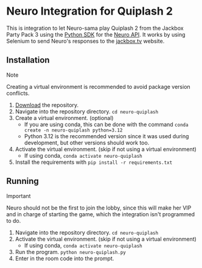 # Neuro Integration for Quiplash 2
 
This is integration to let Neuro-sama play Quiplash 2 from the Jackbox Party Pack 3 using the [Python SDK](https://github.com/CoolCat467/Neuro-API) for the [Neuro API](https://github.com/VedalAI/neuro-game-sdk). It works by using Selenium to send Neuro's responses to the [jackbox.tv](https://jackbox.tv/) website.

## Installation
> [!NOTE]
> Creating a virtual environment is recommended to avoid package version conflicts.
1. [Download](https://github.com/Kaya-Kaya/neuro-quiplash/archive/refs/tags/Latest.zip) the repository.
2. Navigate into the repository directory. ```cd neuro-quiplash```
3. Create a virtual environment. (optional)
   * If you are using conda, this can be done with the command ```conda create -n neuro-quiplash python=3.12```
   * Python 3.12 is the recommended version since it was used during development, but other versions should work too.
4. Activate the virtual environment. (skip if not using a virtual environment)
   * If using conda, ```conda activate neuro-quiplash```
5. Install the requirements with ```pip install -r requirements.txt```

## Running
> [!IMPORTANT]
> Neuro should not be the first to join the lobby, since this will make her VIP and in charge of starting the game, which the integration isn't programmed to do.
1. Navigate into the repository directory. ```cd neuro-quiplash```
2. Activate the virtual environment. (skip if not using a virtual environment)
   * If using conda, ```conda activate neuro-quiplash```
3. Run the program. ```python neuro-quiplash.py```
4. Enter in the room code into the prompt.
